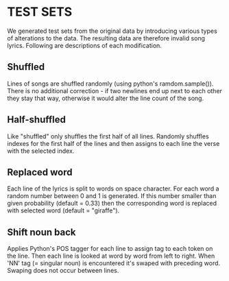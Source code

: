# TEST SETS
We generated test sets from the original data by introducing various types of alterations to the data. The resulting data are therefore invalid song lyrics. Following are descriptions of each modification.

## Shuffled 
Lines of songs are shuffled randomly (using python's ramdom.sample()). There is no additional correction - if two newlines end up next to each other they stay that way, otherwise it would alter the line count of the song.

## Half-shuffled
Like "shuffled" only shuffles the first half of all lines. Randomly shuffles indexes for the first half of the lines and then assigns to each line the verse with the selected index.

## Replaced word
Each line of the lyrics is split to words on space character. For each word a random number between 0 and 1 is generated. If this number smaller than given probability (default = 0.33) then the corresponding word is replaced with selected word (default = "giraffe").

## Shift noun back
Applies Python's POS tagger for each line to assign tag to each token on the line. Then each line is looked at word by word from left to right. When 'NN' tag (= singular noun) is encountered it's swaped with preceding word. Swaping does not occur between lines.